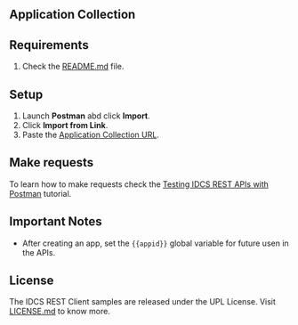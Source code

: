 ## Application Collection

## Requirements

1. Check the [README.md](README.md) file.

## Setup

1. Launch **Postman** abd click **Import**.
2. Click **Import from Link**.
3. Paste the [Application Collection URL](idcs_app_postman_collection.json).

## Make requests

To learn how to make requests check the [Testing IDCS REST APIs with Postman](http://apexapps.oracle.com/pls/apex/f?p=44785:112:0::::P112_CONTENT_ID:13484) tutorial.

## Important Notes

- After creating an app, set the ``{{appid}}`` global variable for future usen in the APIs.

## License

The IDCS REST Client samples are released under the UPL License. Visit [LICENSE.md](LICENSE.md) to know more.